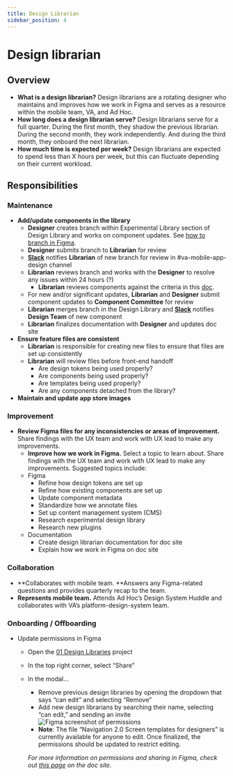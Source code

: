 ```yaml
---
title: Design Librarian
sidebar_position: 4
---
```


# Design librarian

## Overview

* **What is a design librarian?** Design librarians are a rotating designer who maintains and improves how we work in Figma and serves as a resource within the mobile team, VA, and Ad Hoc.
* **How long does a design librarian serve?** Design librarians serve for a full quarter. During the first month, they shadow the previous librarian. During the second month, they work independently. And during the third month, they onboard the next librarian.
* **How much time is expected per week?** Design librarians are expected to spend less than X hours per week, but this can fluctuate depending on their current workload.

## Responsibilities

### Maintenance

* **Add/update components in the library**
    * **Designer** creates branch within Experimental Library section of Design Library and works on component updates. See [how to branch in Figma](https://department-of-veterans-affairs.github.io/va-mobile-app/docs/UX/How-We-Work/figma-branching).
    * **Designer** submits branch to **Librarian** for review
    * **[Slack](https://help.figma.com/hc/en-us/articles/360039829154-Get-Figma-notifications-in-Slack)** notifies **Librarian** of new branch for review in #va-mobile-app-design channel
    * **Librarian** reviews branch and works with the **Designer** to resolve any issues within 24 hours (?)
        * **Librarian** reviews components against the criteria in this [doc](https://docs.google.com/document/d/1SZkl-njJLBL8gkvtcgA2x61klC6Hxp9qFQxmXbTp1RY/edit?usp=sharing).
    * For new and/or significant updates, **Librarian** and **Designer** submit component updates to **Component Committee** for review
    * **Librarian** merges branch in the Design Library and **[Slack](https://help.figma.com/hc/en-us/articles/360039829154-Get-Figma-notifications-in-Slack)** notifies **Design Team** of new component
    * **Librarian** finalizes documentation with **Designer** and updates doc site
* **Ensure feature files are consistent**
    * **Librarian** is responsible for creating new files to ensure that files are set up consistently
    * **Librarian** will review files before front-end handoff
        * Are design tokens being used properly?
        * Are components being used properly?
        * Are templates being used properly?
        * Are any components detached from the library?
* **Maintain and update app store images**

### Improvement
* **Review Figma files for any inconsistencies or areas of improvement.** Share findings with the UX team and work with UX lead to make any improvements.
    * **Improve how we work in Figma.** Select a topic to learn about. Share findings with the UX team and work with UX lead to make any improvements. Suggested topics include:
    * Figma
        * Refine how design tokens are set up
        * Refine how existing components are set up
        * Update component metadata
        * Standardize how we annotate files
        * Set up content management system (CMS)
        * Research experimental design library
        * Research new plugins
    * Documentation
        * Create design librarian documentation for doc site
        * Explain how we work in Figma on doc site

### Collaboration

* **Collaborates with mobile team. **Answers any Figma-related questions and provides quarterly recap to the team.
* **Represents mobile team.** Attends Ad Hoc’s Design System Huddle and collaborates with VA’s platform-design-system team.

### Onboarding / Offboarding

* Update permissions in Figma
    * Open the [01 Design Libraries](https://www.figma.com/files/827597988283174959/project/60961499/01-Design-Libraries-%F0%9F%93%90?fuid=971818649969926011) project
    * In the top right corner, select “Share”
    * In the modal…
        * Remove previous design libraries by opening the dropdown that says “can edit” and selecting “Remove”
        * Add new design librarians by searching their name, selecting “can edit,” and sending an invite
        ![Figma screenshot of permissions](/img/figma/figma-permissions.png)
        * **Note**: The file “Navigation 2.0 Screen templates for designers” is currently available for anyone to edit. Once finalized, the permissions should be updated to restrict editing.

        *For more information on permissions and sharing in Figma, check out [this page](https://department-of-veterans-affairs.github.io/va-mobile-app/docs/UX/How-We-Work/figma-permissions) on the doc site.*

